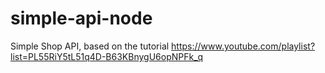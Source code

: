 # simple-api-node
Simple Shop API, based on the tutorial https://www.youtube.com/playlist?list=PL55RiY5tL51q4D-B63KBnygU6opNPFk_q

